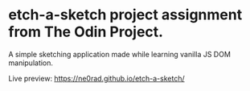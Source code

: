 # etch-a-sketch project assignment from The Odin Project.
A simple sketching application made while learning vanilla JS DOM manipulation.

Live preview: https://ne0rad.github.io/etch-a-sketch/
